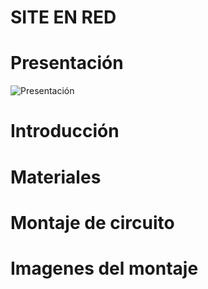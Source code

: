 SITE EN RED
===========

Presentación
=== 

![Presentación](relative/path/to/1.png?raw=true "Presentación")



Introducción
===

Materiales
===

Montaje de circuito
===

Imagenes del montaje
===
